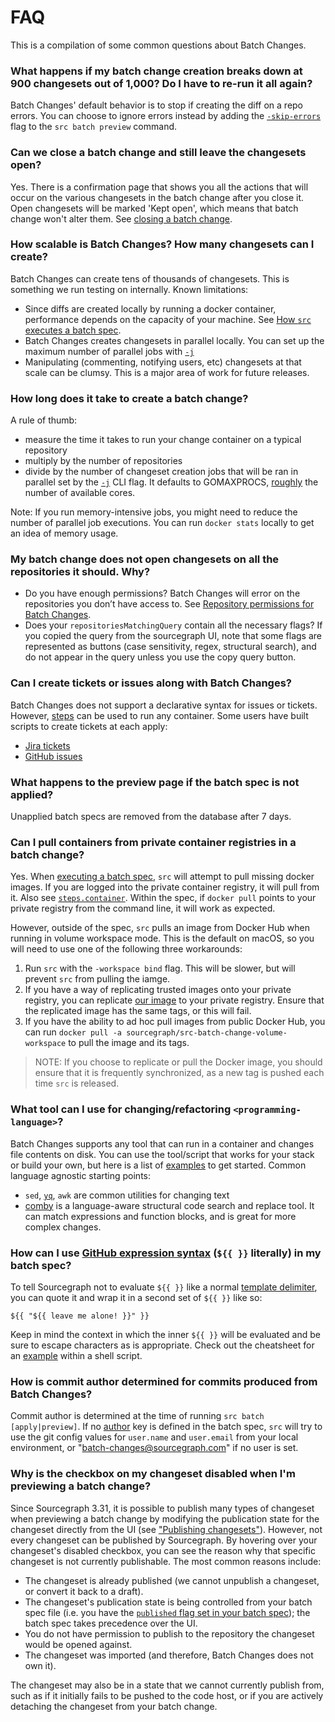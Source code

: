 # FAQ

This is a compilation of some common questions about Batch Changes.

### What happens if my batch change creation breaks down at 900 changesets out of 1,000? Do I have to re-run it all again?
Batch Changes' default behavior is to stop if creating the diff on a repo errors. You can choose to ignore errors instead by adding the [`-skip-errors`](../../cli/references/batch/preview.md) flag to the `src batch preview` command.

### Can we close a batch change and still leave the changesets open?
Yes. There is a confirmation page that shows you all the actions that will occur on the various changesets in the batch change after you close it. Open changesets will be marked 'Kept open', which means that batch change won't alter them. See [closing a batch change](../how-tos/closing_or_deleting_a_batch_change.md#closing-a-batch-change).

### How scalable is Batch Changes? How many changesets can I create?
Batch Changes can create tens of thousands of changesets. This is something we run testing on internally.
Known limitations:

- Since diffs are created locally by running a docker container, performance depends on the capacity of your machine. See [How `src` executes a batch spec](../explanations/how_src_executes_a_batch_spec.md).
- Batch Changes creates changesets in parallel locally. You can set up the maximum number of parallel jobs with [`-j`](../../cli/references/batch/apply.md)
- Manipulating (commenting, notifying users, etc) changesets at that scale can be clumsy. This is a major area of work for future releases.

### How long does it take to create a batch change?
A rule of thumb:

- measure the time it takes to run your change container on a typical repository
- multiply by the number of repositories
- divide by the number of changeset creation jobs that will be ran in parallel set by the [`-j`](../../cli/references/batch/apply.md) CLI flag. It defaults to GOMAXPROCS, [roughly](https://golang.org/pkg/runtime/#NumCPU) the number of available cores.

Note: If you run memory-intensive jobs, you might need to reduce the number of parallel job executions. You can run `docker stats` locally to get an idea of memory usage.

### My batch change does not open changesets on all the repositories it should. Why?
- Do you have enough permissions? Batch Changes will error on the repositories you don’t have access to. See [Repository permissions for Batch Changes](../explanations/permissions_in_batch_changes.md).
- Does your `repositoriesMatchingQuery` contain all the necessary flags? If you copied the query from the sourcegraph UI, note that some flags are represented as buttons (case sensitivity, regex, structural search), and do not appear in the query unless you use the copy query button.

### Can I create tickets or issues along with Batch Changes?
Batch Changes does not support a declarative syntax for issues or tickets.
However, [steps](../references/batch_spec_yaml_reference.md#steps-run) can be used to run any container. Some users have built scripts to create tickets at each apply:

- [Jira tickets](https://github.com/sourcegraph/batch-change-examples/tree/main/jira-tickets)
- [GitHub issues](https://github.com/sourcegraph/batch-change-examples/tree/main/github-issues)

### What happens to the preview page if the batch spec is not applied?
Unapplied batch specs are removed from the database after 7 days.

### Can I pull containers from private container registries in a batch change?
Yes. When [executing a batch spec](../explanations/how_src_executes_a_batch_spec.md), `src` will attempt to pull missing docker images. If you are logged into the private container registry, it will pull from it. Also see [`steps.container`](batch_spec_yaml_reference.md#steps-container). Within the spec, if `docker pull` points to your private registry from the command line, it will work as expected. 

However, outside of the spec, `src` pulls an image from Docker Hub when running in volume workspace mode. This is the default on macOS, so you will need to use one of the following three workarounds:

1. Run `src` with the `-workspace bind` flag. This will be slower, but will prevent `src` from pulling the iamge.
2. If you have a way of replicating trusted images onto your private registry, you can replicate [our image](https://hub.docker.com/r/sourcegraph/src-batch-change-volume-workspace) to your private registry. Ensure that the replicated image has the same tags, or this will fail.
3. If you have the ability to ad hoc pull images from public Docker Hub, you can run `docker pull -a sourcegraph/src-batch-change-volume-workspace` to pull the image and its tags.

> NOTE: If you choose to replicate or pull the Docker image, you should ensure that it is frequently synchronized, as a new tag is pushed each time `src` is released.

### What tool can I use for changing/refactoring `<programming-language>`?

Batch Changes supports any tool that can run in a container and changes file contents on disk. You can use the tool/script that works for your stack or build your own, but here is a list of [examples](https://github.com/sourcegraph/batch-change-examples) to get started.
Common language agnostic starting points:

- `sed`, [`yq`](https://github.com/mikefarah/yq), `awk` are common utilities for changing text
- [comby](https://comby.dev/docs/overview) is a language-aware structural code search and replace tool. It can match expressions and function blocks, and is great for more complex changes.

### How can I use [GitHub expression syntax](https://docs.github.com/en/actions/reference/context-and-expression-syntax-for-github-actions) (`${{ }}` literally) in my batch spec?

To tell Sourcegraph not to evaluate `${{ }}` like a normal [template delimiter](batch_spec_templating.md), you can quote it and wrap it in a second set of `${{ }}` like so:

```
${{ "${{ leave me alone! }}" }}
```

Keep in mind the context in which the inner `${{ }}` will be evaluated and be sure to escape characters as is appropriate. Check out the cheatsheet for an [example](batch_spec_cheat_sheet.md#write-a-github-actions-workflow-that-includes-github-expression-syntax) within a shell script.

### How is commit author determined for commits produced from Batch Changes?

Commit author is determined at the time of running `src batch [apply|preview]`. If no [author](./batch_spec_yaml_reference.md#changesettemplate-commit-author) key is defined in the batch spec, `src` will try to use the git config values for `user.name` and `user.email` from your local environment, or "batch-changes@sourcegraph.com" if no user is set.

### Why is the checkbox on my changeset disabled when I'm previewing a batch change?

Since Sourcegraph 3.31, it is possible to publish many types of changeset when previewing a batch change by modifying the publication state for the changeset directly from the UI (see ["Publishing changesets"](how-tos/publishing_changesets.md#from-the-preview)). However, not every changeset can be published by Sourcegraph. By hovering over your changeset's disabled checkbox, you can see the reason why that specific changeset is not currently publishable. The most common reasons include:

- The changeset is already published (we cannot unpublish a changeset, or convert it back to a draft).
- The changeset's publication state is being controlled from your batch spec file (i.e. you have the [`published` flag set in your batch spec](references/batch_spec_yaml_reference.md#changesettemplate-published)); the batch spec takes precedence over the UI.
- You do not have permission to publish to the repository the changeset would be opened against.
- The changeset was imported (and therefore, Batch Changes does not own it).

The changeset may also be in a state that we cannot currently publish from, such as if it initially fails to be pushed to the code host, or if you are actively detaching the changeset from your batch change.
